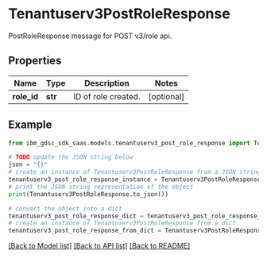 # Tenantuserv3PostRoleResponse

PostRoleResponse message for POST v3/role api.

## Properties

Name | Type | Description | Notes
------------ | ------------- | ------------- | -------------
**role_id** | **str** | ID of role created. | [optional] 

## Example

```python
from ibm_gdsc_sdk_saas.models.tenantuserv3_post_role_response import Tenantuserv3PostRoleResponse

# TODO update the JSON string below
json = "{}"
# create an instance of Tenantuserv3PostRoleResponse from a JSON string
tenantuserv3_post_role_response_instance = Tenantuserv3PostRoleResponse.from_json(json)
# print the JSON string representation of the object
print(Tenantuserv3PostRoleResponse.to_json())

# convert the object into a dict
tenantuserv3_post_role_response_dict = tenantuserv3_post_role_response_instance.to_dict()
# create an instance of Tenantuserv3PostRoleResponse from a dict
tenantuserv3_post_role_response_from_dict = Tenantuserv3PostRoleResponse.from_dict(tenantuserv3_post_role_response_dict)
```
[[Back to Model list]](../README.md#documentation-for-models) [[Back to API list]](../README.md#documentation-for-api-endpoints) [[Back to README]](../README.md)



